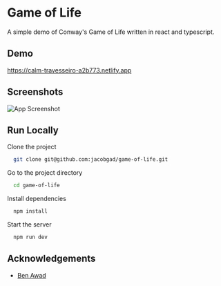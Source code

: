 
# Game of Life

A simple demo of Conway's Game of Life written in react and typescript.

## Demo

https://calm-travesseiro-a2b773.netlify.app


## Screenshots

![App Screenshot](https://res.cloudinary.com/dwkzmlsra/image/upload/v1654581067/GameOfLife/Screenshot_2022-06-07_154955_f1miw2.png)


## Run Locally

Clone the project

```bash
  git clone git@github.com:jacobgad/game-of-life.git
```

Go to the project directory

```bash
  cd game-of-life
```

Install dependencies

```bash
  npm install
```

Start the server

```bash
  npm run dev
```


## Acknowledgements

 - [Ben Awad](https://www.youtube.com/watch?v=DvVt11mPuM0&t=1408s)
